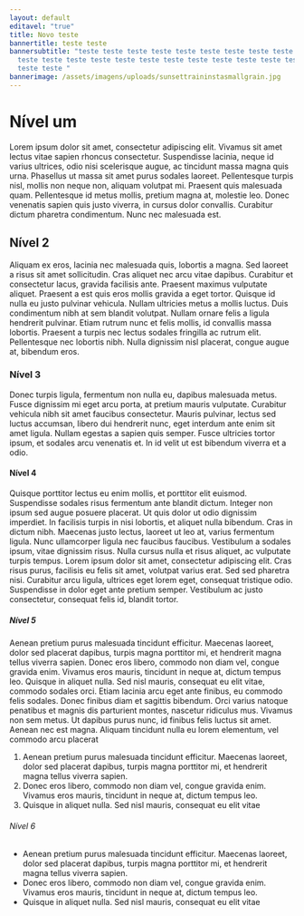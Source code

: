 ```yaml
---
layout: default
editavel: "true"
title: Novo teste
bannertitle: teste teste
bannersubtitle: "teste teste teste teste teste teste teste teste teste teste
  teste teste teste teste teste teste teste teste teste teste teste teste teste
  teste teste "
bannerimage: /assets/imagens/uploads/sunsettraininstasmallgrain.jpg
---
```

# Nível um

Lorem ipsum dolor sit amet, consectetur adipiscing elit. Vivamus sit amet lectus vitae sapien rhoncus consectetur. Suspendisse lacinia, neque id varius ultrices, odio nisi scelerisque augue, ac tincidunt massa magna quis urna. Phasellus ut massa sit amet purus sodales laoreet. Pellentesque turpis nisl, mollis non neque non, aliquam volutpat mi. Praesent quis malesuada quam. Pellentesque id metus mollis, pretium magna at, molestie leo. Donec venenatis sapien quis justo viverra, in cursus dolor convallis. Curabitur dictum pharetra condimentum. Nunc nec malesuada est.

## Nível 2

Aliquam ex eros, lacinia nec malesuada quis, lobortis a magna. Sed laoreet a risus sit amet sollicitudin. Cras aliquet nec arcu vitae dapibus. Curabitur et consectetur lacus, gravida facilisis ante. Praesent maximus vulputate aliquet. Praesent a est quis eros mollis gravida a eget tortor. Quisque id nulla eu justo pulvinar vehicula. Nullam ultricies metus a mollis luctus. Duis condimentum nibh at sem blandit volutpat. Nullam ornare felis a ligula hendrerit pulvinar. Etiam rutrum nunc et felis mollis, id convallis massa lobortis. Praesent a turpis nec lectus sodales fringilla ac rutrum elit. Pellentesque nec lobortis nibh. Nulla dignissim nisl placerat, congue augue at, bibendum eros.

### Nível 3

Donec turpis ligula, fermentum non nulla eu, dapibus malesuada metus. Fusce dignissim mi eget arcu porta, at pretium mauris vulputate. Curabitur vehicula nibh sit amet faucibus consectetur. Mauris pulvinar, lectus sed luctus accumsan, libero dui hendrerit nunc, eget interdum ante enim sit amet ligula. Nullam egestas a sapien quis semper. Fusce ultricies tortor ipsum, et sodales arcu venenatis et. In id velit ut est bibendum viverra et a odio.

#### Nível 4

Quisque porttitor lectus eu enim mollis, et porttitor elit euismod. Suspendisse sodales risus fermentum ante blandit dictum. Integer non ipsum sed augue posuere placerat. Ut quis dolor ut odio dignissim imperdiet. In facilisis turpis in nisi lobortis, et aliquet nulla bibendum. Cras in dictum nibh. Maecenas justo lectus, laoreet ut leo at, varius fermentum ligula. Nunc ullamcorper ligula nec faucibus faucibus. Vestibulum a sodales ipsum, vitae dignissim risus. Nulla cursus nulla et risus aliquet, ac vulputate turpis tempus. Lorem ipsum dolor sit amet, consectetur adipiscing elit. Cras risus purus, facilisis eu felis sit amet, volutpat varius erat. Sed sed pharetra nisi. Curabitur arcu ligula, ultrices eget lorem eget, consequat tristique odio. Suspendisse in dolor eget ante pretium semper. Vestibulum ac justo consectetur, consequat felis id, blandit tortor.

##### Nível 5

Aenean pretium purus malesuada tincidunt efficitur. Maecenas laoreet, dolor sed placerat dapibus, turpis magna porttitor mi, et hendrerit magna tellus viverra sapien. Donec eros libero, commodo non diam vel, congue gravida enim. Vivamus eros mauris, tincidunt in neque at, dictum tempus leo. Quisque in aliquet nulla. Sed nisl mauris, consequat eu elit vitae, commodo sodales orci. Etiam lacinia arcu eget ante finibus, eu commodo felis sodales. Donec finibus diam et sagittis bibendum. Orci varius natoque penatibus et magnis dis parturient montes, nascetur ridiculus mus. Vivamus non sem metus. Ut dapibus purus nunc, id finibus felis luctus sit amet. Aenean nec est magna. Aliquam tincidunt nulla eu lorem elementum, vel commodo arcu placerat

1. Aenean pretium purus malesuada tincidunt efficitur. Maecenas laoreet, dolor sed placerat dapibus, turpis magna porttitor mi, et hendrerit magna tellus viverra sapien.
2. Donec eros libero, commodo non diam vel, congue gravida enim. Vivamus eros mauris, tincidunt in neque at, dictum tempus leo.
3. Quisque in aliquet nulla. Sed nisl mauris, consequat eu elit vitae

###### Nível 6

* Aenean pretium purus malesuada tincidunt efficitur. Maecenas laoreet, dolor sed placerat dapibus, turpis magna porttitor mi, et hendrerit magna tellus viverra sapien.
* Donec eros libero, commodo non diam vel, congue gravida enim. Vivamus eros mauris, tincidunt in neque at, dictum tempus leo.
*  Quisque in aliquet nulla. Sed nisl mauris, consequat eu elit vitae